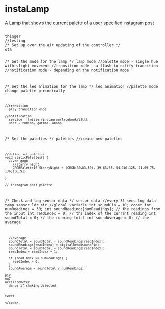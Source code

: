# instaLamp
A Lamp that shows the current palette of a user specified instagram post

<code>
thinger
//testing
/* Set up over the air updating of the controller */
ota

/* Set the mode for the lamp */
lamp mode
    //palette mode - single hue with slight movement
    //transition mode - a flash to notify transition
    //notification mode - depending on the notification mode

/* Set the led animation for the lamp */
led animation
    //palette mode
      change palette periodically

    //transition
      play transition once

    //notification
      service - twitter/instagram/facebook/ifttt
      user - rumina, garima, anoop



/* Set the palettes */
palettes
    //create new palettes

    //define set palettes
    void staticPalettes() {
      //van gogh
        //starry night
        CRGBPalette16 StarryNight = (CRGB(39,83,89), 39,63,65, 54,116,125, 71,99,75, 136,136,91)

    }

    // instagram post palette


/* Check and log sensor data */
sensor data
    //every 30 secs log data
    temp sensor
    ldr
    mic
      //global variable
      int soundPin = A0;
      const int numReadings = 30;
      int soundReadings[numReadings];      // the readings from the input
      int readIndex = 0;                   // the index of the current reading
      int soundTotal = 0;                  // the running total
      int soundAverage = 0;                // the average

      //average
      soundTotal = soundTotal - soundReadings[readIndex];
      soundReadings[readIndex] = digitalRead(soundPin);
      soundTotal = soundTotal + soundReadings[readIndex];
      readIndex = readIndex + 1;

      if (readIndex >= numReadings) {
        readIndex = 0;
      }
      soundAverage = soundTotal / numReadings;

    pir
    mq7
    accelerometer
      dance if shaking detected


    tweet
    
    </code>
